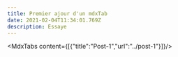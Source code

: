 ```yaml
---
title: Premier ajour d'un mdxTab
date: 2021-02-04T11:34:01.769Z
description: Essaye
---
```

<MdxTabs content={[{"title":"Post-1","url":"../post-1"}]}/>